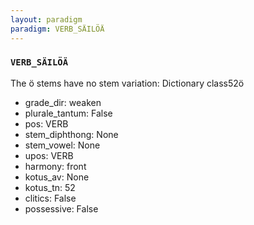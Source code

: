```yaml
---
layout: paradigm
paradigm: VERB_SÄILÖÄ
---
```

### ` VERB_SÄILÖÄ `

The ö stems have no stem variation: Dictionary class52ö
* grade_dir: weaken
* plurale_tantum: False
* pos: VERB
* stem_diphthong: None
* stem_vowel: None
* upos: VERB
* harmony: front
* kotus_av: None
* kotus_tn: 52
* clitics: False
* possessive: False
